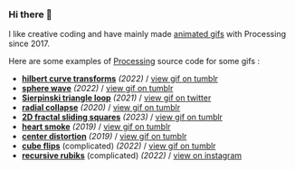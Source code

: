 ### Hi there 👋

I like creative coding and have mainly made [animated gifs](https://bleuje.com/animationsite/) with Processing since 2017.

Here are some examples of [Processing](https://processing.org/) source code for some gifs :

- [**hilbert curve transforms**](https://gist.github.com/Bleuje/0917441d809d5eccf4ddcfc6a5b787d9) *(2022)* / [view gif on tumblr](https://necessary-disorder.tumblr.com/post/684049569049395200)
- [**sphere wave**](https://gist.github.com/Bleuje/bd3e59266899687c11dbca39f1ffd7ae) *(2022)* / [view gif on tumblr](https://necessary-disorder.tumblr.com/post/686420135511310336)
- [**Sierpinski triangle loop**](https://gist.github.com/Bleuje/1307e4c10898b93a25e159edbef8ea3c) *(2021)* / [view gif on twitter](https://twitter.com/etiennejcb/status/1367173073250758661)
- [**radial collapse**](https://gist.github.com/Bleuje/3889f5ec12645c5d4ffd24cf7f96282a) *(2020)* / [view gif on tumblr](https://necessary-disorder.tumblr.com/post/190213558568)
- [**2D fractal sliding squares**](https://gist.github.com/Bleuje/5a71f27afedfb7869daf8c81f7a05367) *(2023)* / [view gif on tumblr](https://necessary-disorder.tumblr.com/post/714960118674030592)
- [**heart smoke**](https://gist.github.com/Bleuje/020c562051ca8175e63a176487819b08) *(2019)* / [view gif on tumblr](https://necessary-disorder.tumblr.com/post/655712545142980608)
- [**center distortion**](https://gist.github.com/Bleuje/093adf9143e4b84f12f1b14bd8090d8c) *(2019)* / [view gif on tumblr](https://necessary-disorder.tumblr.com/post/183498773288)
- [**cube flips**](https://github.com/Bleuje/cubeflips-animation) (complicated) *(2022)* / [view gif on tumblr](https://necessary-disorder.tumblr.com/post/674087417259638784)
- [**recursive rubiks**](https://github.com/Bleuje/recursiverubiks) (complicated) *(2022)* / [view on instagram](https://www.instagram.com/p/Cj0kCVJg4uT/)
